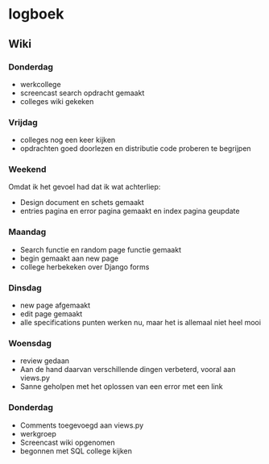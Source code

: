 # logboek

## Wiki

### Donderdag
- werkcollege
- screencast search opdracht gemaakt
- colleges  wiki gekeken

### Vrijdag
- colleges nog een keer kijken
- opdrachten goed doorlezen en distributie code proberen te begrijpen

### Weekend
Omdat ik het gevoel had dat ik wat achterliep:
- Design document en schets gemaakt
- entries pagina en error pagina gemaakt en index pagina geupdate

### Maandag
- Search functie en random page functie gemaakt
- begin gemaakt aan new page
- college herbekeken over Django forms 

### Dinsdag
- new page afgemaakt
- edit page gemaakt
- alle specifications punten werken nu, maar het is allemaal niet heel mooi

### Woensdag
- review gedaan
- Aan de hand daarvan verschillende dingen verbeterd, vooral aan views.py
- Sanne geholpen met het oplossen van een error met een link

### Donderdag
- Comments toegevoegd aan views.py
- werkgroep
- Screencast wiki opgenomen
- begonnen met SQL college kijken